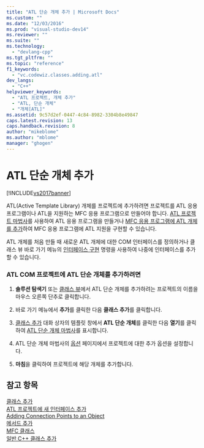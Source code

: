```yaml
---
title: "ATL 단순 개체 추가 | Microsoft Docs"
ms.custom: ""
ms.date: "12/03/2016"
ms.prod: "visual-studio-dev14"
ms.reviewer: ""
ms.suite: ""
ms.technology: 
  - "devlang-cpp"
ms.tgt_pltfrm: ""
ms.topic: "reference"
f1_keywords: 
  - "vc.codewiz.classes.adding.atl"
dev_langs: 
  - "C++"
helpviewer_keywords: 
  - "ATL 프로젝트, 개체 추가"
  - "ATL, 단순 개체"
  - "개체[ATL]"
ms.assetid: 9c57d2ef-0447-4c84-8982-3304b8e49847
caps.latest.revision: 13
caps.handback.revision: 8
author: "mikeblome"
ms.author: "mblome"
manager: "ghogen"
---
```

# ATL 단순 개체 추가
[!INCLUDE[vs2017banner](../../assembler/inline/includes/vs2017banner.md)]

ATL\(Active Template Library\) 개체를 프로젝트에 추가하려면 프로젝트를 ATL 응용 프로그램이나 ATL을 지원하는 MFC 응용 프로그램으로 만들어야 합니다.  [ATL 프로젝트 마법사](../../atl/reference/atl-project-wizard.md)를 사용하여 ATL 응용 프로그램을 만들거나 [MFC 응용 프로그램에 ATL 개체를 추가](../../mfc/reference/adding-atl-support-to-your-mfc-project.md)하여 MFC 응용 프로그램에 ATL 지원을 구현할 수 있습니다.  
  
 ATL 개체를 처음 만들 때 새로운 ATL 개체에 대한 COM 인터페이스를 정의하거나 클래스 뷰 바로 가기 메뉴의 [인터페이스 구현](../../ide/implement-interface-wizard.md) 명령을 사용하여 나중에 인터페이스를 추가할 수 있습니다.  
  
### ATL COM 프로젝트에 ATL 단순 개체를 추가하려면  
  
1.  **솔루션 탐색기** 또는 [클래스 뷰](http://msdn.microsoft.com/ko-kr/8d7430a9-3e33-454c-a9e1-a85e3d2db925)에서 ATL 단순 개체를 추가하려는 프로젝트의 이름을 마우스 오른쪽 단추로 클릭합니다.  
  
2.  바로 가기 메뉴에서 **추가**를 클릭한 다음 **클래스 추가**를 클릭합니다.  
  
3.  [클래스 추가](../../ide/add-class-dialog-box.md) 대화 상자의 템플릿 창에서 **ATL 단순 개체**를 클릭한 다음 **열기**를 클릭하여 [ATL 단순 개체 마법사](../../atl/reference/atl-simple-object-wizard.md)를 표시합니다.  
  
4.  ATL 단순 개체 마법사의 [옵션](../../atl/reference/options-atl-simple-object-wizard.md) 페이지에서 프로젝트에 대한 추가 옵션을 설정합니다.  
  
5.  **마침**을 클릭하여 프로젝트에 해당 개체를 추가합니다.  
  
## 참고 항목  
 [클래스 추가](../../ide/adding-a-class-visual-cpp.md)   
 [ATL 프로젝트에 새 인터페이스 추가](../../atl/reference/adding-a-new-interface-in-an-atl-project.md)   
 [Adding Connection Points to an Object](../../atl/adding-connection-points-to-an-object.md)   
 [메서드 추가](../../ide/adding-a-method-visual-cpp.md)   
 [MFC 클래스](../../mfc/reference/adding-an-mfc-class.md)   
 [일반 C\+\+ 클래스 추가](../../ide/adding-a-generic-cpp-class.md)